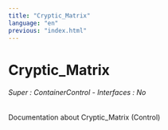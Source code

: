 ```yaml
---
title: "Cryptic_Matrix"
language: "en"
previous: "index.html"
---
```


# Cryptic_Matrix

###### Super : ContainerControl - Interfaces : No

Documentation about Cryptic_Matrix (Control)
